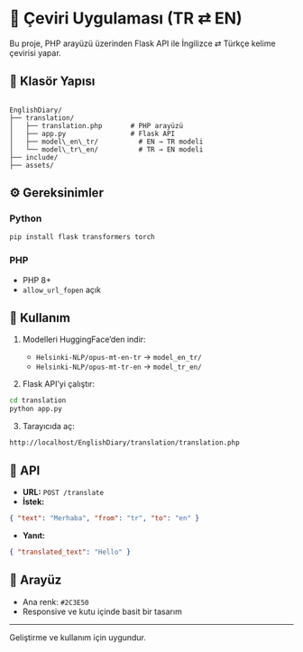 

# 🧠 Çeviri Uygulaması (TR ⇄ EN)

Bu proje, PHP arayüzü üzerinden Flask API ile İngilizce ⇄ Türkçe kelime çevirisi yapar.

## 📁 Klasör Yapısı

```

EnglishDiary/
├── translation/
│   ├── translation.php       # PHP arayüzü
│   ├── app.py                # Flask API
│   ├── model\_en\_tr/          # EN → TR modeli
│   └── model\_tr\_en/          # TR → EN modeli
├── include/
├── assets/

```

## ⚙️ Gereksinimler

### Python
```bash
pip install flask transformers torch
````

### PHP

* PHP 8+
* `allow_url_fopen` açık

## 🚀 Kullanım

1. Modelleri HuggingFace’den indir:

   * `Helsinki-NLP/opus-mt-en-tr` → `model_en_tr/`
   * `Helsinki-NLP/opus-mt-tr-en` → `model_tr_en/`

2. Flask API’yi çalıştır:

```bash
cd translation
python app.py
```

3. Tarayıcıda aç:

```
http://localhost/EnglishDiary/translation/translation.php
```

## 📡 API

* **URL:** `POST /translate`
* **İstek:**

```json
{ "text": "Merhaba", "from": "tr", "to": "en" }
```

* **Yanıt:**

```json
{ "translated_text": "Hello" }
```

## 🎨 Arayüz

* Ana renk: `#2C3E50`
* Responsive ve kutu içinde basit bir tasarım

---

Geliştirme ve kullanım için uygundur.

